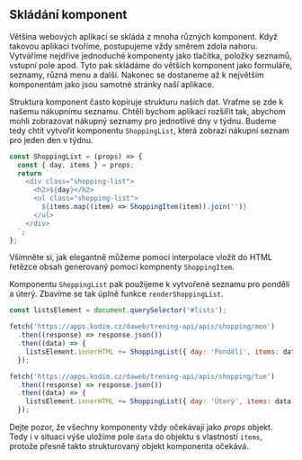 ## Skládání komponent

Většina webových aplikací se skládá z mnoha různých komponent. Když takovou aplikaci tvoříme, postupujeme vždy směrem zdola nahoru. Vytváříme nejdříve jednoduché komponenty jako tlačítka, položky seznamů, vstupní pole apod. Tyto pak skládáme do větších komponent jako formuláře, seznamy, různá menu a další. Nakonec se dostaneme až k největším komponentám jako jsou samotné stránky naší aplikace.

Struktura komponent často kopíruje strukturu naších dat. Vraťme se zde k našemu nákupnímu seznamu. Chtěli bychom aplikaci rozšířit tak, abychom mohli zobrazovat nákupný seznamy pro jednotlivé dny v týdnu. Budeme tedy chtít vytvořit komponentu `ShoppingList`, která zobrazí nákupní seznam pro jeden den v týdnu. 

```js
const ShoppingList = (props) => {
  const { day, items } = props;
  return `
    <div class="shopping-list">
      <h2>${day}</h2>  
      <ul class="shopping-list">
        ${items.map((item) => ShoppingItem(item)).join('')}
      </ul>
    </div>
  `;
};
```
Všimněte si, jak elegantně můžeme pomocí interpolace vložit do HTML řetězce obsah generovaný pomocí kompnenty `ShoppingItem`. 

Komponentu `ShoppingList` pak použijeme k vytvořené seznamu pro pondělí a úterý. Zbavíme se tak úplně funkce `renderShoppingList`.

```js
const listsElement = document.querySelector('#lists');

fetch('https://apps.kodim.cz/daweb/trening-api/apis/shopping/mon')
  .then((response) => response.json())
  .then((data) => {
    listsElement.innerHTML += ShoppingList({ day: 'Pondělí', items: data });
  });

fetch('https://apps.kodim.cz/daweb/trening-api/apis/shopping/tue')
  .then((response) => response.json())
  .then((data) => {
    listsElement.innerHTML += ShoppingList({ day: 'Úterý', items: data });
  });
```

Dejte pozor, že všechny komponenty vždy očekávají jako *props* objekt. Tedy i v situaci výše uložíme pole `data` do objektu s vlastností `items`, protože přesně takto strukturovaný objekt komponenta očekává.
